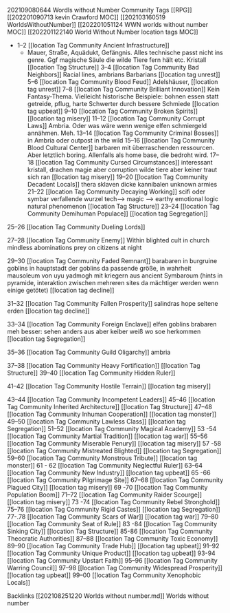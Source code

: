202109080644 Wordls without Number Community Tags
[[RPG]] [[202201090713 kevin Crawford MOC]] [[202103160519 WorldsWithoutNumber]] [[202201051124 WWN worlds without number MOC]] [[202201122140 World Without Number location tags MOC]]
- 1–2 [[location Tag Community Ancient Infrastructure]] 
	- Mauer, Straße, Aquädukt, Gefängnis. Alles technische passt nicht ins genre. Ggf magische Säule die wilde Tiere fern hält etc. Kristall [[location Tag Structure]]
3–4 [[location Tag Community Bad Neighbors]] Racial lines, ambrians Barbarians [[location tag unrest]]
5–6 [[location Tag Community Blood Feud]] Adelshäuser, [[location tag unrest]]
7–8 [[location Tag Community Brilliant Innovation]] Kein Fantasy-Thema. Vielleicht historische Beispiele: bohnen essen statt getreide, pflug, harte Schwerter durch bessere Schmiede [[location tag upbeat]]
9–10 [[location Tag Community Broken Spirits]] [[location tag misery]]
11–12 [[location Tag Community Corrupt Laws]] Ambria. Oder was wäre wenn wenige elfen schmiergeld annähmen. Meh.
13–14 [[location Tag Community Criminal Bosses]] in Ambria oder outpost in the wild
15–16 [[location Tag Community Blood Cultural Center]] barbaren mit überraschenden ressourcen. Aber letztlich boring. Allenfalls als home base, die bedroht wird.
17–18 [[location Tag Community Cursed Circumstances]] interessant kristall, drachen magie aber corruption wilde tiere aber keiner traut sich ran [[location tag misery]]
19–20 [[location Tag Community  Decadent Locals]] thera sklaven dicke kannibalen unknown armies
21–22 [[location Tag Community Decaying Working]] scifi oder symbar verfallende wurzel tech—> magic —> earthy emotional logic natural phenomenon [[location Tag Structure]]
23–24 [[location Tag Community Demihuman Populace]] [[location tag Segregation]]

25–26 [[location Tag Community Dueling Lords]] 

27–28 [[location Tag Community Enemy]] Within blighted cult in church mindless abominations prey on citizens at night

29–30 [[location Tag Community Faded Remnant]] barabaren in burgruine goblins in hauptstadt der goblins da passende größe, in wahrheit mausoleum von uyu yadmogh mit kriegern aus ancient Symbaroum (hints in pyramide, interaktion zwischen mehreren sites da mächtiger werden wenn einige getötet) [[location tag decline]]


31–32  [[location Tag Community Fallen Prosperity]] salindras hope seltene erden [[location tag decline]]

33–34  [[location Tag Community Foreign Enclave]] elfen goblins brabaren meh besser: sehen anders aus aber keiber weiß wo soe herkommen  [[location tag Segregation]]

35–36  [[location Tag Community Guild Oligarchy]] ambria

37–38  [[location Tag Community Heavy Fortification]] [[location Tag Structure]]
39–40  [[location Tag Community Hidden Ruler]] 

41–42  [[location Tag Community Hostile Terrain]] [[location tag misery]]

43–44  [[location Tag Community Incompetent Leaders]]
45–46  [[location Tag Community Inherited Architecture]] [[location Tag Structure]]
47–48  [[location Tag Community Inhuman Cooperation]] [[location tag monster]]
49–50  [[location Tag Community Lawless Class]] [[location tag Segregation]]
51–52  [[location Tag Community Magical Academy]]
53 -54  [[location Tag Community Martial Tradition]] [[location tag war]]
55–56  [[location Tag Community Miserable Penury]] [[location tag misery]]
57 -58  [[location Tag Community Mistreated Blighted]] [[location tag Segregation]]
59–60  [[location Tag Community Monstrous Tribute]] [[location tag monster]]
61 - 62  [[location Tag Community Neglectful Ruler]]
63–64  [[location Tag Community New Industry]] [[location tag upbeat]]
65 -66  [[location Tag Community Pilgrimage Site]] 
67–68  [[location Tag Community Plagued City]] [[location tag misery]]
69 -70  [[location Tag Community Population Boom]] 
71–72  [[location Tag Community Raider Scourge]] [[location tag misery]]
73 -74  [[location Tag Community Rebel Stronghold]] 
75–76  [[location Tag Community Rigid Castes]] [[location tag Segregation]]
77-.78  [[location Tag Community Scars of War]]  [[location tag war]]
79–80  [[location Tag Community Seat of Rule]]
83 -84  [[location Tag Community Sinking City]]  [[location Tag Structure]]
85-86  [[location Tag Community Theocratic Authorities]]
87–88  [[location Tag Community Toxic Economy]]
89–90  [[location Tag Community Trade Hub]] [[location tag upbeat]]
91–92  [[location Tag Community Unique Product]] [[location tag upbeat]]
93-94  [[location Tag Community Upstart Faith]]
95–96  [[location Tag Community Warring Council]]
97–98  [[location Tag Community Widespread Prosperity]] [[location tag upbeat]]
99–00  [[location Tag Community Xenophobic Locals]]


Backlinks
[[202108251220 Worlds without number.md]] Worlds without number